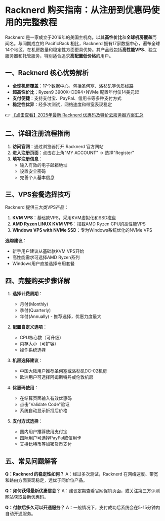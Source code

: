 # Racknerd 购买指南：从注册到优惠码使用的完整教程

Racknerd 是一家成立于2019年的美国主机商，以其**高性价比**和**全球机房覆盖**而闻名。与同期成立的 PacificRack 相比，Racknerd 拥有17家数据中心，遍布全球14个地区，在机房数量和稳定性方面更具优势。其产品线包括**高性能VPS**、独立服务器和托管服务，特别适合追求**高配置低价格**的用户。

## 一、Racknerd 核心优势解析

- **全球机房覆盖**：17个数据中心，包括圣何塞、洛杉矶等优质线路
- **超高性价比**：Ryzen9 3900X+DDR4+NVMe 配置年付仅14美元起
- **支付便捷**：支持支付宝、PayPal、信用卡等多种支付方式
- **稳定性优异**：经多次测试，网络速度和带宽表现稳定

👉 [【点击查看】2025年最新 Racknerd 优惠码及特价云服务器方案汇总](https://bit.ly/Rack_Nerd)

## 二、详细注册流程指南

1. **访问官网**：通过浏览器打开 Racknerd 官方网站
2. **进入注册页面**：点击右上角"MY ACCOUNT" → 选择"Register"
3. **填写注册信息**：
   - 输入有效的电子邮箱地址
   - 设置安全密码
   - 完善个人基本信息

## 三、VPS套餐选择技巧

Racknerd 提供三大类VPS产品：

1. **KVM VPS**：基础款VPS，采用KVM虚拟化和SSD磁盘
2. **AMD Ryzen LINUX KVM VPS**：搭载AMD Ryzen CPU的高性能VPS
3. **Windows VPS with NVMe SSD**：专为Windows系统优化的NVMe VPS

**选购建议**：
- 新手用户建议从基础款KVM VPS开始
- 高性能需求可选择AMD Ryzen系列
- Windows用户直接选择专用套餐

## 四、完整购买步骤详解

1. **选择计费周期**：
   - 月付(Monthly)
   - 季付(Quarterly)
   - 年付(Annually) - 推荐选择，优惠力度最大

2. **配置自定义选项**：
   - CPU核心数（可升级）
   - 内存大小（可扩容）
   - 操作系统选择

3. **机房选择建议**：
   - 中国大陆用户推荐圣何塞或洛杉矶DC-02机房
   - 欧洲用户可选择阿姆斯特丹或伦敦机房

4. **优惠码使用**：
   - 在结算页面输入有效优惠码
   - 点击"Validate Code"验证
   - 系统自动显示折扣后价格

5. **支付方式选择**：
   - 国内用户推荐使用支付宝
   - 国际用户可选择PayPal或信用卡
   - 支持比特币等加密货币支付

## 五、常见问题解答

**Q：Racknerd 的稳定性如何？**
A：经过多次测试，Racknerd 在网络速度、带宽和路由方面表现稳定，远优于同价位产品。

**Q：如何获得最新优惠信息？**
A：建议定期查看官网促销页面，或关注第三方评测网站获取最新优惠码。

**Q：付款后多久可以开通服务？**
A：一般情况下，支付成功后系统会在5-15分钟内自动开通服务。